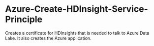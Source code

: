 # Azure-Create-HDInsight-Service-Principle
Creates a certificate for HDInsights that is needed to talk to Azure Data Lake.  It also creates the Azure application.
